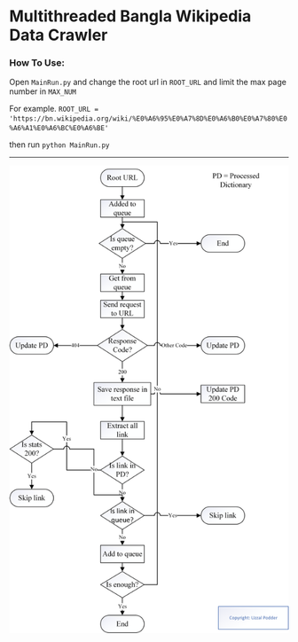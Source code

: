 # Multithreaded Bangla Wikipedia Data Crawler  

### How To Use:
 Open `MainRun.py` and change the root url in `ROOT_URL` and limit the max page number in `MAX_NUM`

For example. `ROOT_URL = 'https://bn.wikipedia.org/wiki/%E0%A6%95%E0%A7%8D%E0%A6%B0%E0%A7%80%E0%A6%A1%E0%A6%BC%E0%A6%BE'`

then run `python MainRun.py`

<hr>

<img src="flowchart.png">
